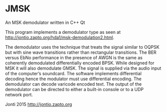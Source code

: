 # JMSK
An MSK demodulator written in C++ Qt

This program implements a demodulator type as seen at http://jontio.zapto.org/hda1/msk-demodulation2.html.

The demodulator uses the technique that treats the signal similar to OQPSK but with sine wave transitions rather than rectangular transitions. The BER versus EbNo performance in the presence of AWGN is the same as coherently demodulated differentially encoded BPSK. While designed for MSK it will also demodulate GMSK. The signal is supplied via the audio input of the computer’s soundcard.
The software implements differential decoding hence the modulator must use differential encoding. The demodulator can decode varicode encoded text. The output of the demodulator can be directed to either a built-in console or to a UDP network port.

Jonti 2015
http://jontio.zapto.org

